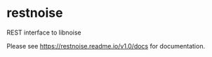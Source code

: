 restnoise
=========

REST interface to libnoise

Please see https://restnoise.readme.io/v1.0/docs for documentation.
